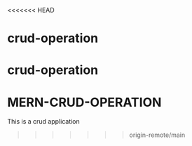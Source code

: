 <<<<<<< HEAD
# crud-operation
crud-operation
=======
# MERN-CRUD-OPERATION
This is a crud application
>>>>>>> origin-remote/main
